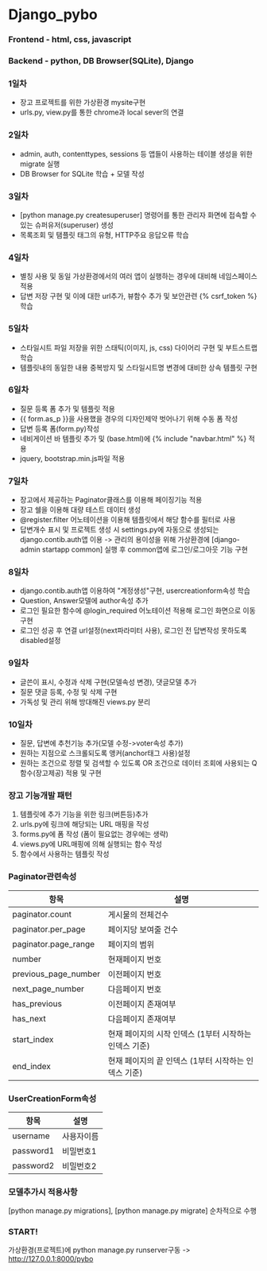 # Django_pybo

### Frontend - html, css, javascript
### Backend - python, DB Browser(SQLite), Django

### 1일차
* 장고 프로젝트를 위한 가상환경 mysite구현 
* urls.py, view.py를 통한 chrome과 local sever의 연결

### 2일차
* admin, auth, contenttypes, sessions 등 앱들이 사용하는 테이블 생성을 위한 migrate 실행 
* DB Browser for SQLite 학습 + 모델 작성

### 3일차
* [python manage.py createsuperuser] 명령어를 통한 관리자 화면에 접속할 수 있는 슈퍼유저(superuser) 생성 
* 목록조회 및 탬플릿 태그의 유형, HTTP주요 응답오류 학습

### 4일차
* 별칭 사용 및 동일 가상환경에서의 여러 앱이 실행하는 경우에 대비해 네임스페이스 적용  
* 답변 저장 구현 및 이에 대한 url추가, 뷰함수 추가 및 보안관련 {% csrf_token %} 학습

### 5일차
* 스타일시트 파일 저장을 위한 스태틱(이미지, js, css) 다이어리 구현 및 부트스트랩 학습 
* 템플릿내의 동일한 내용 중복방지 및 스타일시트명 변경에 대비한 상속 템플릿 구현

### 6일차
* 질문 등록 폼 추가 및 템플릿 적용
* {{ form.as_p }}을 사용했을 경우의 디자인제약 벗어나기 위해 수동 폼 작성
* 답변 등록 폼(form.py)작성
* 네비게이션 바 템플릿 추가 및 (base.html)에 {% include "navbar.html" %} 적용 
* jquery, bootstrap.min.js파일 적용

### 7일차
* 장고에서 제공하는 Paginator클래스를 이용해 페이징기능 적용
* 장고 쉘을 이용해 대량 테스트 데이터 생성
* @register.filter 어노테이션을 이용해 템플릿에서 해당 함수를 필터로 사용
* 답변개수 표시 및 프로젝트 생성 시 settings.py에 자동으로 생성되는 django.contib.auth앱 이용 -> 관리의 용이성을 위해 가상환경에 [django-admin startapp common] 실행 후 common앱에 로그인/로그아웃 기능 구현

### 8일차
* django.contib.auth앱 이용하여 "계정생성"구현, usercreationform속성 학습
* Question, Answer모델에 author속성 추가
* 로그인 필요한 함수에 @login_required 어노테이션 적용해 로그인 화면으로 이동구현
* 로그인 성공 후 연결 url설정(next파라미터 사용), 로그인 전 답변작성 못하도록 disabled설정

### 9일차
* 글쓴이 표시, 수정과 삭제 구현(모델속성 변경), 댓글모델 추가
* 질문 댓글 등록, 수정 및 삭제 구현
* 가독성 및 관리 위해 방대해진 views.py 분리

### 10일차
* 질문, 답변에 추천기능 추가(모델 수정->voter속성 추가) 
* 원하는 지점으로 스크롤되도록 앵커(anchor태그 사용)설정
* 원하는 조건으로 정렬 및 검색할 수 있도록 OR 조건으로 데이터 조회에 사용되는 Q함수(장고제공) 적용 및 구현

### 장고 기능개발 패턴
1. 템플릿에 추가 기능을 위한 링크(버튼등)추가
2. urls.py에 링크에 해당되는 URL 매핑을 작성
3. forms.py에 폼 작성 (폼이 필요없는 경우에는 생략)
4. views.py에 URL매핑에 의해 실행되는 함수 작성
5. 함수에서 사용하는 템플릿 작성

### Paginator관련속성
항목|설명
---|---|
paginator.count|게시물의 전체건수|
paginator.per_page|페이지당 보여줄 건수|
paginator.page_range|페이지의 범위|
number|현재페이지 번호|
previous_page_number|이전페이지 번호|
next_page_number|다음페이지 번호|
has_previous|이전페이지 존재여부|
has_next|다음페이지 존재여부|
start_index|현재 페이지의 시작 인덱스 (1부터 시작하는 인덱스 기준)|
end_index|현재 페이지의 끝 인덱스 (1부터 시작하는 인덱스 기준)|

### UserCreationForm속성
항목|설명
---|---|
username|사용자이름|
password1|비밀번호1|
password2|비밀번호2|

### 모델추가시 적용사항
[python manage.py migrations], [python manage.py migrate] 순차적으로 수행

### START!
가상환경(프로젝트)에 python manage.py runserver구동 ->  http://127.0.0.1:8000/pybo





